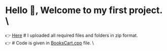  # Hello 👋, Welcome to my first project. \
👉 [Here](sourceCode.zip) # I uploaded all required files and folders in zip format. \
👉 # Code is given in [BooksCart.cpp](Bookscart.cpp) file. \
